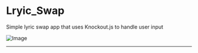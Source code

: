 # Lryic_Swap
Simple lyric swap app that uses Knockout.js to handle user input


![Image](http://res.cloudinary.com/thefinleycode/image/upload/c_scale,w_374/v1486788777/Screen_Shot_2017-02-10_at_10.52.30_PM_w0ritx.png)

----
